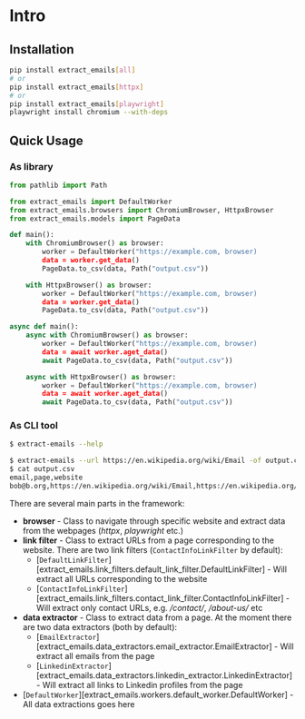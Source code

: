 # Intro

## Installation
```bash
pip install extract_emails[all]
# or
pip install extract_emails[httpx]
# or
pip install extract_emails[playwright]
playwright install chromium --with-deps
```

## Quick Usage
### As library

```python
from pathlib import Path

from extract_emails import DefaultWorker
from extract_emails.browsers import ChromiumBrowser, HttpxBrowser
from extract_emails.models import PageData

def main():
    with ChromiumBrowser() as browser:
        worker = DefaultWorker("https://example.com, browser)
        data = worker.get_data()
        PageData.to_csv(data, Path("output.csv"))

    with HttpxBrowser() as browser:
        worker = DefaultWorker("https://example.com, browser)
        data = worker.get_data()
        PageData.to_csv(data, Path("output.csv"))

async def main():
    async with ChromiumBrowser() as browser:
        worker = DefaultWorker("https://example.com, browser)
        data = await worker.aget_data()
        await PageData.to_csv(data, Path("output.csv"))

    async with HttpxBrowser() as browser:
        worker = DefaultWorker("https://example.com, browser)
        data = await worker.aget_data()
        await PageData.to_csv(data, Path("output.csv"))

```
### As CLI tool
```bash
$ extract-emails --help

$ extract-emails --url https://en.wikipedia.org/wiki/Email -of output.csv
$ cat output.csv
email,page,website
bob@b.org,https://en.wikipedia.org/wiki/Email,https://en.wikipedia.org/wiki/Email
```
There are several main parts in the framework:

 - **browser** - Class to navigate through specific website and extract data from the webpages (*httpx*, *playwright* etc.)
 - **link filter** - Class to extract URLs from a page corresponding to the website. There are two link filters (`ContactInfoLinkFilter` by default):
     - [`DefaultLinkFilter`][extract_emails.link_filters.default_link_filter.DefaultLinkFilter] - Will extract all URLs corresponding to the website
     - [`ContactInfoLinkFilter`][extract_emails.link_filters.contact_link_filter.ContactInfoLinkFilter] - Will extract only contact URLs, e.g. */contact/*, */about-us/* etc
 - **data extractor** - Class to extract data from a page. At the moment there are two data extractors (both by default):
     - [`EmailExtractor`][extract_emails.data_extractors.email_extractor.EmailExtractor] - Will extract all emails from the page
     - [`LinkedinExtractor`][extract_emails.data_extractors.linkedin_extractor.LinkedinExtractor] - Will extract all links to Linkedin profiles from the page
 - [`DefaultWorker`][extract_emails.workers.default_worker.DefaultWorker] - All data extractions goes here